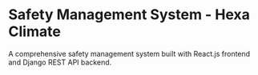 # Safety Management System - Hexa Climate
A comprehensive safety management system built with React.js frontend and Django REST API backend.
